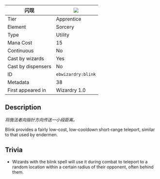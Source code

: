 | 闪现 |![](https://github.com/Electroblob77/Wizardry/blob/1.12.2/src/main/resources/assets/ebwizardry/textures/spells/blink.png)|
|---|---|
| Tier | Apprentice |
| Element | Sorcery |
| Type | Utility |
| Mana Cost | 15 |
| Continuous | No |
| Cast by wizards | Yes |
| Cast by dispensers | No |
| ID | `ebwizardry:blink` |
| Metadata | 38 |
| First appeared in | Wizardry 1.0 |
## Description
_将施法者向指针方向传送一小段距离。_

Blink provides a fairly low-cost, low-cooldown short-range teleport, similar to that used by endermen.

## Trivia
- Wizards with the blink spell will use it during combat to teleport to a random location within a certain radius of their opponent, often behind them.
